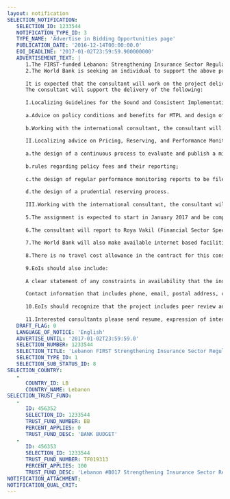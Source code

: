 ```yaml
---
layout: notification
SELECTION_NOTIFICATION: 
   SELECTION_ID: 1233544
   NOTIFICATION_TYPE_ID: 3
   TYPE_NAME: 'Advertise in Bidding Opportunities page'
   PUBLICATION_DATE: '2016-12-14T00:00:00.0'
   EOI_DEADLINE: '2017-01-02T23:59:59.900000000'
   ADVERTISEMENT_TEXT: |
      1.The FIRST-funded Lebanon: Strengthening Insurance Sector Regulation and Supervision Project seeks to assist the Insurance Control Commission (ICC) of Lebanon in the development of guidelines for the sound and consistent implementation of Motor Third Party Liability (MTPL) insurance (covering both bodily injury and material damage), and to support the development of a risk-based supervisory regime more broadly. This will contribute to increased insurance penetration, consumer protection, and stability.
      2.The World Bank is seeking an individual to support the above project, specifically with respect to the need for a local consultant to deliver elements of a component covering enhancements to the MTPL product line in the insurance market in Lebanon, and for related project support activities. 
      
      It is expected that the consultant will work on the project deliverables supporting a combination of team missions in Beirut and activities between missions. The consultant will work with the international consultant particularly by adding a local perspective and in ensuring that international recommendations are adjusted to reflect local requirements. The tasks of the local consultant include ongoing liaison with the sector between missions, gathering additional background information as needed on a continuous basis between missions, supporting drafting efforts to ensure local cultural, legal and contextual sensitivity, and managing the logistical efforts required for consultation with stakeholders (including the transparent management of what is expected to be a large volume of detailed comments to be received). 
      The consultant will support the delivery of the following:
      
      I.Localizing Guidelines for the Sound and Consistent Implementation of Motor Third Party Liability Insurance including:
      
      a.Advice on policy conditions and benefits for MTPL and design of BI and MD claims guidelines including advice on (i) the drafting of a unified policy wording to be used by all insurance companies, and (ii) the design of MD and BI claims guidelines for an objective assessment of the claim severity and insurance benefits.
      
      b.Working with the international consultant, the consultant will support the delivery of a unified policy wording to be used by all insurance companies (wording will describe the benefits in cases of BI and MD, and the corresponding scale as applicable); BI and MD claims guidelines (wording will describe situations in which a claim is excluded from the insurance coverage).
      
      II.Localizing advice on Pricing, Reserving, and Performance Monitoring including advice on:
      
      a.the design of a continuous process to evaluate and publish a minimum tariff structure;
      
      b.rules regarding policy fees and their reporting;
      
      c.the design of regular performance monitoring reports to be filed with the ICC on combined market and company-by-company bases; and
      
      d.the design of a prudential reserving process. 
      
      III.Working with the international consultant, the consultant will develop guidelines for the supervisory process to evaluate and to publish a minimum tariff structure (which should cover the cost of Hit and Run, the cost of running a centralized database, the cost of running a clearinghouse, and additional supervisory fees); sharing of best practices regarding rules for policy fees and reporting; guidelines and best practice recommendations for performance monitoring reports to be filed with ICC; and recommendations for the design of a prudential reserving process.
      
      5.The assignment is expected to start in January 2017 and be completed by March 2018. 
      
      6.The consultant will report to Roya Vakil (Financial Sector Specialist and TTL of this activity). The consultant will also work under the guidance of Craig Thorburn (Lead Financial Sector Specialist, GFM3A) who is the Technical Lead (TL) assigned to the project to address technical, quality control and related issues. The TL provides peer review of all draft and final reports and may provide guidance to consultants on project related issues of a technical nature. The consultants will need to ensure that the TTL and TL clear all relevant communication with the client and any other stakeholders.
      
      7.The World Bank will also make available internet based facilities such as conference calling, webinar meeting facilities (WebEx), and cloud based file storage and sharing (via box.com) to ensure that the ICC, TTL, TL and consultants are able to collaborate between missions.
      
      8.There is no travel cost allowance in the contract for this consultancy.
      
      9.EoIs should also include:
      
      A clear statement of any constraints in availability that the individuals may have regarding periods of travel to Beirut during the expected time of the project;
      
      Contact information that includes phone, email, postal address, country of citizenship, country of residency for taxation purposes, and the contractors UPI number if having done contracted work with the World Bank previously.
      
      10.EoIs should recognize that the project includes peer review and quality control by the TL separately from the contracts. Individuals may choose to include separate peer review if they wish or need to for their own professional reasons, but no separate contractual arrangements can be made for such reviews.
      
      11.Interested consultants please send resume, expression of interest, and financial proposal (daily rate) to Roya Vakil (rvakil@worldbank.org) and Craig Thorburn (cthorburn@worldbank.org) no later than January 2, 2017.
   DRAFT_FLAG: 0
   LANGUAGE_OF_NOTICE: 'English'
   ADVERTISE_UNTIL: '2017-01-02T23:59:59.0'
   SELECTION_NUMBER: 1233544
   SELECTION_TITLE: 'Lebanon FIRST Strengthening Insurance Sector Regulation and Supervision Project: Insurance Specialist  MTPL (Local Consultant)'
   SELECTION_TYPE_ID: 1
   SELECTION_SUB_STATUS_ID: 8
SELECTION_COUNTRY: 
   - 
      COUNTRY_ID: LB
      COUNTRY_NAME: Lebanon
SELECTION_TRUST_FUND: 
   - 
      ID: 456352
      SELECTION_ID: 1233544
      TRUST_FUND_NUMBER: BB
      PERCENT_APPLIES: 0
      TRUST_FUND_DESC: 'BANK BUDGET'
   - 
      ID: 456353
      SELECTION_ID: 1233544
      TRUST_FUND_NUMBER: TF019313
      PERCENT_APPLIES: 100
      TRUST_FUND_DESC: 'Lebanon #B017 Strengthening Insurance Sector Regulation and Supervision'
NOTIFICATION_ATTACHMENT: 
NOTIFICATION_QUAL_CRIT: 
---
```

